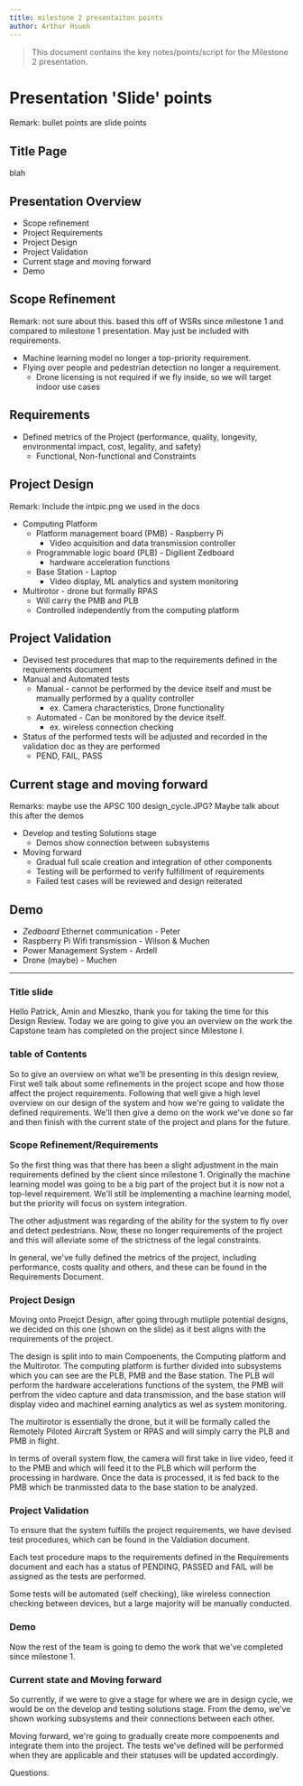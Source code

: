 ```yaml
---
title: milestone 2 presentaiton points
author: Arthur Hsueh
---
```


> This document contains the key notes/points/script for the
> Milestone 2 presentation.

<!-- CONTENT BELOW -->

# Presentation 'Slide' points

Remark: bullet points are slide points

## Title Page

blah

## Presentation Overview

* Scope refinement
* Project Requirements
* Project Design
* Project Validation
* Current stage and moving forward
* Demo

## Scope Refinement

<!--- Milestone 1 was the week of Oct 14 -->

Remark: not sure about this. based this off of WSRs since milestone 1 and compared to milestone 1 presentation. May just be included with requirements.

* Machine learning model no longer a top-priority requirement.
* Flying over people and pedestrian detection no longer a requirement.
    * Drone licensing is not required if we fly inside, so we will target indoor use cases

## Requirements

* Defined metrics of the Project (performance, quality, longevity, environmental impact, cost, legality, and safety)
    * Functional, Non-functional and Constraints

## Project Design

Remark: Include the intpic.png we used in the docs

* Computing Platform
    * Platform management board (PMB) - Raspberry Pi
        * Video acquisition and data transmission controller
    * Programmable logic board (PLB) - Digilient Zedboard
        * hardware acceleration functions
    * Base Station - Laptop
        * Video display,  ML analytics and system monitoring
* Multirotor - drone but formally RPAS
    * Will carry the PMB and PLB
    * Controlled independently from the computing platform

## Project Validation

* Devised test procedures that map to the requirements defined in the requirements document
* Manual and Automated tests
    * Manual - cannot be performed by the device itself and must be manually performed by a quality controller
        * ex. Camera characteristics, Drone functionality
    * Automated - Can be monitored by the device itself.
        * ex. wireless connection checking
* Status of the performed tests will be adjusted and recorded in the validation doc as they are performed
    * PEND, FAIL, PASS

## Current stage and moving forward

Remarks: maybe use the APSC 100 design_cycle.JPG? Maybe talk about this after the demos

* Develop and testing Solutions stage
    * Demos show connection between subsystems
* Moving forward <!---Actual work or just overview?-->
    * Gradual full scale creation and integration of other components
    * Testing will be performed to verify fulfillment of requirements
    * Failed test cases will be reviewed and design reiterated

## Demo

* _Zedboard_ Ethernet communication - Peter
* Raspberry Pi Wifi transmission - Wilson & Muchen
* Power Management System - Ardell
* Drone (maybe) - Muchen



---
<!-- SCRIPT -ish -->
### Title slide
Hello Patrick, Amin and Mieszko, thank you for taking the time for this Design Review. Today we are going to give you an overview on the work the Capstone team has completed on the project since Milestone I.

### table of Contents
So to give an overview on what we'll be presenting in this design review, First well talk about some refinements in the project scope and how those affect the project requirements. Following that well give a high level overview on our design of the system and how we're going to validate the defined requirements. We'll then give a demo on the work we've done so far and then finish with the current state of the project and plans for the future.

### Scope Refinement/Requirements
So the first thing was that there has been a slight adjustment in the main requirements defined by the client since milestone 1. Originally the machine learning model was going to be a big part of the project but it is now not a top-level requirement. We'll still be implementing a machine learning model, but the priority will focus on system integration.

The other adjustment was regarding of the ability for the system to fly over and detect pedestrians. Now, these no longer requirements of the project and this will alleviate some of the strictness of the legal constraints.

In general, we've fully defined the metrics of the project, including performance, costs quality and others, and these can be found in the Requirements Document.


### Project Design
Moving onto Proejct Design, after going through mutliple potential designs, we decided on this one (shown on the slide) as it best aligns with the requirements of the project. 

The design is split into to main Compoenents, the Computing platform and the Multirotor. The computing platform is further divided into subsystems which you can see are the PLB, PMB and the Base station. The PLB will perform the hardware accelerations functions of the system, the PMB will perfrom the video capture and data transmission, and the base station will display video and machinel earning analytics as wel as system monitoring.

The multirotor is essentially the drone, but it will be formally called the Remotely Piloted Aircraft System or RPAS and will simply carry the PLB and PMB in flight.

In terms of overall system flow, the camera will first take in live video, feed it to the PMB and which will feed it to the PLB which will perform the processing in hardware. Once the data is processed, it is fed back to the PMB which be tranmissted data to the base station to be analyzed.


### Project Validation
To ensure that the system fulfills the project requirements, we have devised test procedures, which can be found in the Valdiation document. 

Each test procedure maps to the requirements defined in the Requirements document and each has a status of PENDING, PASSED and FAIL will be assigned as the tests are performed. 

Some tests will be automated (self checking), like wireless connection checking between devices, but a large majority will be manually conducted.

### Demo
Now the rest of the team is going to demo the work that we've completed since milestone 1.

### Current state and Moving forward
So currently, if we were to give a stage for where we are in design cycle, we would be on the develop and testing solutions stage. From the demo, we've shown working subsystems and their connections between each other. 

Moving forward, we're going to gradually create more compoenents and integrate them into the project. The tests we've defined will be performed when they are applicable and their statuses will be updated accordingly.

Questions.


